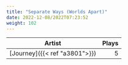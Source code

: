 ```yaml
---
title: "Separate Ways (Worlds Apart)"
date: 2022-12-08/2022T07:23:52
weight: 102
---
```




 Artist | Plays 
----- | -----:
[Journey]({{< ref "a3801">}}) | 5
